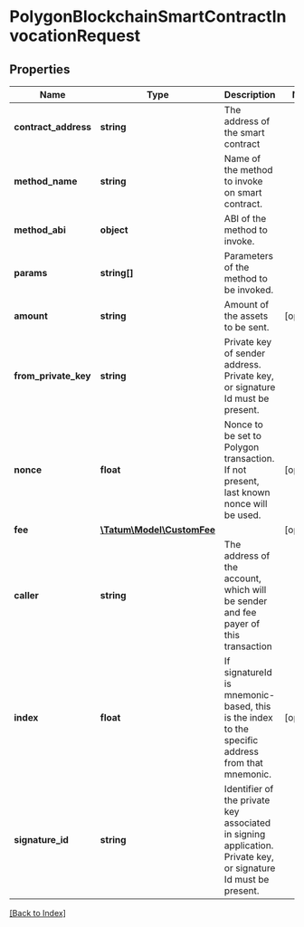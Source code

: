 # PolygonBlockchainSmartContractInvocationRequest

## Properties

Name | Type | Description | Notes
------------ | ------------- | ------------- | -------------
**contract_address** | **string** | The address of the smart contract |
**method_name** | **string** | Name of the method to invoke on smart contract. |
**method_abi** | **object** | ABI of the method to invoke. |
**params** | **string[]** | Parameters of the method to be invoked. |
**amount** | **string** | Amount of the assets to be sent. | [optional]
**from_private_key** | **string** | Private key of sender address. Private key, or signature Id must be present. |
**nonce** | **float** | Nonce to be set to Polygon transaction. If not present, last known nonce will be used. | [optional]
**fee** | [**\Tatum\Model\CustomFee**](CustomFee.md) |  | [optional]
**caller** | **string** | The address of the account, which will be sender and fee payer of this transaction |
**index** | **float** | If signatureId is mnemonic-based, this is the index to the specific address from that mnemonic. | [optional]
**signature_id** | **string** | Identifier of the private key associated in signing application. Private key, or signature Id must be present. |

[[Back to Index]](../index.md)
